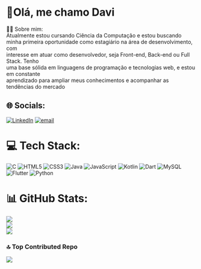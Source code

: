 # 👋Olá, me chamo Davi
🧑‍💻 Sobre mim:<br>Atualmente estou cursando Ciência da Computação e estou buscando minha primeira oportunidade como estagiário na área de desenvolvimento, com<br>interesse em atuar como desenvolvedor, seja Front-end, Back-end ou Full Stack. Tenho<br>uma base sólida em linguagens de programação e tecnologias web, e estou em constante<br>aprendizado para ampliar meus conhecimentos e acompanhar as tendências do mercado


## 🌐 Socials:
[![LinkedIn](https://img.shields.io/badge/LinkedIn-%230077B5.svg?logo=linkedin&logoColor=white)](https://linkedin.com/in/https://www.linkedin.com/in/davi-salgueiro-8b05ba276/) [![email](https://img.shields.io/badge/Email-D14836?logo=gmail&logoColor=white)](mailto:salgueirdavi01@gmail.com) 

# 💻 Tech Stack:
![C](https://img.shields.io/badge/c-%2300599C.svg?style=for-the-badge&logo=c&logoColor=white) ![HTML5](https://img.shields.io/badge/html5-%23E34F26.svg?style=for-the-badge&logo=html5&logoColor=white) ![CSS3](https://img.shields.io/badge/css3-%231572B6.svg?style=for-the-badge&logo=css3&logoColor=white) ![Java](https://img.shields.io/badge/java-%23ED8B00.svg?style=for-the-badge&logo=openjdk&logoColor=white) ![JavaScript](https://img.shields.io/badge/javascript-%23323330.svg?style=for-the-badge&logo=javascript&logoColor=%23F7DF1E) ![Kotlin](https://img.shields.io/badge/kotlin-%237F52FF.svg?style=for-the-badge&logo=kotlin&logoColor=white) ![Dart](https://img.shields.io/badge/dart-%230175C2.svg?style=for-the-badge&logo=dart&logoColor=white) ![MySQL](https://img.shields.io/badge/mysql-4479A1.svg?style=for-the-badge&logo=mysql&logoColor=white) ![Flutter](https://img.shields.io/badge/Flutter-%2302569B.svg?style=for-the-badge&logo=Flutter&logoColor=white) ![Python](https://img.shields.io/badge/python-3670A0?style=for-the-badge&logo=python&logoColor=ffdd54)
# 📊 GitHub Stats:
![](https://github-readme-stats.vercel.app/api?username=davisalgs&theme=dark&hide_border=false&include_all_commits=true&count_private=true)<br/>
![](https://nirzak-streak-stats.vercel.app/?user=davisalgs&theme=dark&hide_border=false)<br/>
![](https://github-readme-stats.vercel.app/api/top-langs/?username=davisalgs&theme=dark&hide_border=false&include_all_commits=true&count_private=true&layout=compact)

### 🔝 Top Contributed Repo
![](https://github-contributor-stats.vercel.app/api?username=davisalgs&limit=5&theme=dark&combine_all_yearly_contributions=true)

<!-- Proudly created with GPRM ( https://gprm.itsvg.in ) -->
